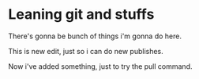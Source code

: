 # Leaning git and stuffs

There's gonna be bunch of things i'm gonna do here.

This is new edit, just so i can do new publishes.

Now i've added something, just to try the pull command.
